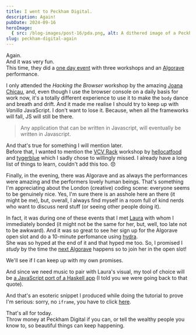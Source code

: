 ```yaml
---
title: I went to Peckham Digital.
description: Again!
pubDate: 2024-09-16
heroImage:
  { src: /blog-images/post-16/pda.png, alt: A dithered image of a Peckham Digital instagram post }
slug: peckham-digital-again
---
```


Again.  
And it was very fun.  
This time, they did a [one day event](https://www.peckhamdigital.org/programme/) with three workshops and an [Algorave](https://algorave.com/) performance.

I only attended the _Hacking the Browser_ workshop by the amazing [Joana Chicau](https://joanachicau.com/), and, even though I use the browser console on a daily basis for work now, it's a totally different experience to use it to make the `body` dance and breath and drift. And it made me realise I should try to keep up with _Vanilla_ JavaScript. I don't want to lose it. Because, when all the frameworks will fall, JS will still be there.

> Any application that can be written in Javascript, will eventually be written in Javascript.

And that's true for something I will mention later.  
Before that, I wanted to mention the [VCV Rack](https://vcvrack.com/) workshop by [hellocatfood](https://linktr.ee/hellocatfood) and [tygerblue](https://linktr.ee/tygerblue) which I sadly chose to willingly missed. I already have a long list of things to learn, couldn't add this too. 😞

Finally, in the evening, there was Algorave and as always the performances were amazing and the performers lovely human beings. That's something I'm appreciating about the London (creative) coding scene: everyone seems to be genuinely nice. Yes, I'm sure there is an asshole here an there (it might be me), but, overall, I always find myself in a room full of kind nerds who want to discuss nerd stuff (or seeing other people doing it).

In fact, it was during one of these events that I met [Laura](https://github.com/lauraporta) with whom I immediately bonded (it might not be the same for her, but, well, too late not to be awkward). And it was so great to see her sign up for the Algorave open slot and do a 10-minute perfomance using [hydra](https://hydra.ojack.xyz/?sketch_id=rangga_0).  
She was so hyped at the end of it and that hyped me too. So, I promised I _study_ by the time the [next Algorave](https://ra.co/events/2015665) happens so to join her in the open slot!

We'll see if I can keep up with my own promises.

And since we need music to pair with Laura's visual, my tool of choice will be [a JavaScript port of a Haskell app](https://strudel.cc) (I told you we were going back to that quote).

And that's an esoteric snippet I produced while doing the tutorial to prove I'm serious: sorry, no `iframe`, you have to click [here](https://strudel.cc/#Ly8gZXNvdGVyaWMgcGVhCi8vIEBtaWNrZXltYXJzZSAob24gR2l0SHViLCBJbnN0YWdyYW0gYW5kIE1hc3RvZG9uKQoKJDogc291bmQoIjxpbnNlY3QgbWV0YWw6MyBjcm93OjMgY2FzaW86Nj4qNiwgPGFjaWQ6Mz4iKQoKJDogc291bmQoYDxiZCAtIGhoIGhoIGhoIC0sCltiZCBiZF0gLSBzZCBvaCwKc3BhY2U%2BKjE2YCkKICAubHBmKDUwMDApCiAgLmNwbSg5MC80KQogIC5iYW5rKCJWaXNjb1NwYWNlRHJ1bSIpCgokOiBub3RlKCJiIGEgYiBlLCBbLSBmIGEgZ10qNCwgPGcgYSBnPio4LCBbNCEyIDYqMyA0ITJdIikKICAuc291bmQoImdtX3ZvaWNlX29vaHMiLCAiZ21fYmxvd25fYm90dGxlIikKICAuY3BtKCIyMCIpCiAgLmxwZihzYXcucmFuZ2UoMzAwMCwgMTAwMCkpLmh1c2goKQoKJDogbm90ZSgiPFthMSBjMyBhMSBiMl0qMywgW2YyIGYzIGY0XSo1LCBbYmIyLCBnYjMsIGJiMl0%2BIikKLnNvdW5kKCJnbV9jZWxsbyIpCi5kZWxheSguMjUpCi5yb29tKDMpCi5scGYoNTAwMCkKLmdhaW4oIlsuNSAxXSo0IikKLnZvd2VsKCI8YSBlIGkgbyB1PiIpCgokOiBub3RlKCJjKjE2IikKICAuc291bmQoInNhd3Rvb3RoIikKICAubHBmKHNpbmUucmFuZ2UoMTAwLCAyMDAwKS5zbG93KDIpKQoK).

That's all for today.  
Throw money at Peckham Digital if you can, or tell the wealthy people you know to, so beautiful things can keep happening.
